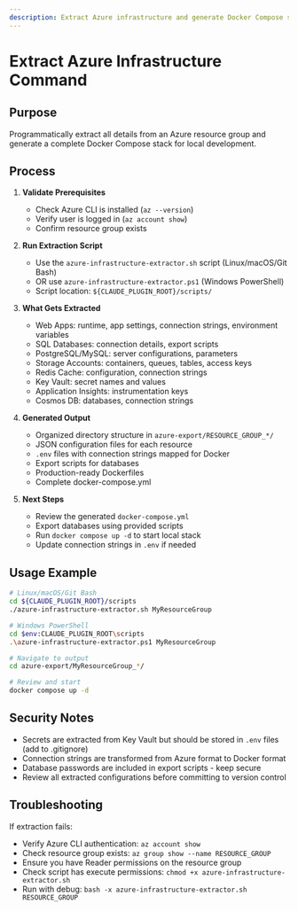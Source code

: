 ```yaml
---
description: Extract Azure infrastructure and generate Docker Compose stack for local development
---
```


# Extract Azure Infrastructure Command

## Purpose
Programmatically extract all details from an Azure resource group and generate a complete Docker Compose stack for local development.

## Process

1. **Validate Prerequisites**
   - Check Azure CLI is installed (`az --version`)
   - Verify user is logged in (`az account show`)
   - Confirm resource group exists

2. **Run Extraction Script**
   - Use the `azure-infrastructure-extractor.sh` script (Linux/macOS/Git Bash)
   - OR use `azure-infrastructure-extractor.ps1` (Windows PowerShell)
   - Script location: `${CLAUDE_PLUGIN_ROOT}/scripts/`

3. **What Gets Extracted**
   - Web Apps: runtime, app settings, connection strings, environment variables
   - SQL Databases: connection details, export scripts
   - PostgreSQL/MySQL: server configurations, parameters
   - Storage Accounts: containers, queues, tables, access keys
   - Redis Cache: configuration, connection strings
   - Key Vault: secret names and values
   - Application Insights: instrumentation keys
   - Cosmos DB: databases, connection strings

4. **Generated Output**
   - Organized directory structure in `azure-export/RESOURCE_GROUP_*/`
   - JSON configuration files for each resource
   - `.env` files with connection strings mapped for Docker
   - Export scripts for databases
   - Production-ready Dockerfiles
   - Complete docker-compose.yml

5. **Next Steps**
   - Review the generated `docker-compose.yml`
   - Export databases using provided scripts
   - Run `docker compose up -d` to start local stack
   - Update connection strings in `.env` if needed

## Usage Example

```bash
# Linux/macOS/Git Bash
cd ${CLAUDE_PLUGIN_ROOT}/scripts
./azure-infrastructure-extractor.sh MyResourceGroup

# Windows PowerShell
cd $env:CLAUDE_PLUGIN_ROOT\scripts
.\azure-infrastructure-extractor.ps1 MyResourceGroup

# Navigate to output
cd azure-export/MyResourceGroup_*/

# Review and start
docker compose up -d
```

## Security Notes

- Secrets are extracted from Key Vault but should be stored in `.env` files (add to .gitignore)
- Connection strings are transformed from Azure format to Docker format
- Database passwords are included in export scripts - keep secure
- Review all extracted configurations before committing to version control

## Troubleshooting

If extraction fails:
- Verify Azure CLI authentication: `az account show`
- Check resource group exists: `az group show --name RESOURCE_GROUP`
- Ensure you have Reader permissions on the resource group
- Check script has execute permissions: `chmod +x azure-infrastructure-extractor.sh`
- Run with debug: `bash -x azure-infrastructure-extractor.sh RESOURCE_GROUP`
